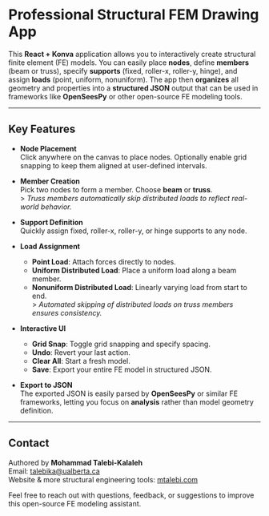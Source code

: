 # Professional Structural FEM Drawing App

This **React + Konva** application allows you to interactively create structural finite element (FE) models. You can easily place **nodes**, define **members** (beam or truss), specify **supports** (fixed, roller-x, roller-y, hinge), and assign **loads** (point, uniform, nonuniform). The app then **organizes** all geometry and properties into a **structured JSON** output that can be used in frameworks like **OpenSeesPy** or other open-source FE modeling tools.

---

## Key Features

- **Node Placement**  
  Click anywhere on the canvas to place nodes. Optionally enable grid snapping to keep them aligned at user-defined intervals.
  
- **Member Creation**  
  Pick two nodes to form a member. Choose **beam** or **truss**.  
  \> *Truss members automatically skip distributed loads to reflect real-world behavior.*

- **Support Definition**  
  Quickly assign fixed, roller-x, roller-y, or hinge supports to any node.

- **Load Assignment**  
  - **Point Load**: Attach forces directly to nodes.  
  - **Uniform Distributed Load**: Place a uniform load along a beam member.  
  - **Nonuniform Distributed Load**: Linearly varying load from start to end.  
  \> *Automated skipping of distributed loads on truss members ensures consistency.*

- **Interactive UI**  
  - **Grid Snap**: Toggle grid snapping and specify spacing.  
  - **Undo**: Revert your last action.  
  - **Clear All**: Start a fresh model.  
  - **Save**: Export your entire FE model in structured JSON.

- **Export to JSON**  
  The exported JSON is easily parsed by **OpenSeesPy** or similar FE frameworks, letting you focus on **analysis** rather than model geometry definition.

---
## Contact

Authored by **Mohammad Talebi-Kalaleh**  
Email: [talebika@ualberta.ca](mailto:talebika@ualberta.ca)  
Website & more structural engineering tools: [mtalebi.com](https://mtalebi.com)

Feel free to reach out with questions, feedback, or suggestions to improve this open-source FE modeling assistant.
